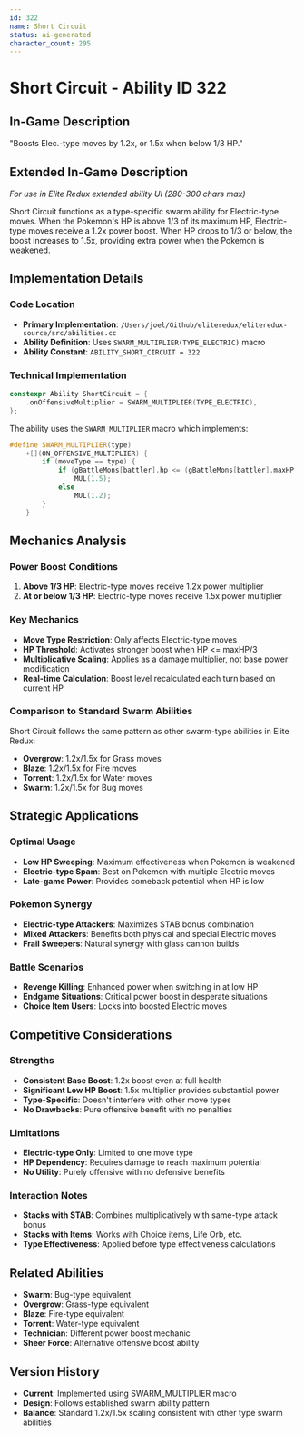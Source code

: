 ```yaml
---
id: 322
name: Short Circuit
status: ai-generated
character_count: 295
---
```


# Short Circuit - Ability ID 322

## In-Game Description
"Boosts Elec.-type moves by 1.2x, or 1.5x when below 1/3 HP."

## Extended In-Game Description
*For use in Elite Redux extended ability UI (280-300 chars max)*

Short Circuit functions as a type-specific swarm ability for Electric-type moves. When the Pokemon's HP is above 1/3 of its maximum HP, Electric-type moves receive a 1.2x power boost. When HP drops to 1/3 or below, the boost increases to 1.5x, providing extra power when the Pokemon is weakened.

## Implementation Details

### Code Location
- **Primary Implementation**: `/Users/joel/Github/eliteredux/eliteredux-source/src/abilities.cc`
- **Ability Definition**: Uses `SWARM_MULTIPLIER(TYPE_ELECTRIC)` macro
- **Ability Constant**: `ABILITY_SHORT_CIRCUIT = 322`

### Technical Implementation
```cpp
constexpr Ability ShortCircuit = {
    .onOffensiveMultiplier = SWARM_MULTIPLIER(TYPE_ELECTRIC),
};
```

The ability uses the `SWARM_MULTIPLIER` macro which implements:
```cpp
#define SWARM_MULTIPLIER(type)                                               \
    +[](ON_OFFENSIVE_MULTIPLIER) {                                           \
        if (moveType == type) {                                              \
            if (gBattleMons[battler].hp <= (gBattleMons[battler].maxHP / 3)) \
                MUL(1.5);                                                    \
            else                                                             \
                MUL(1.2);                                                    \
        }                                                                    \
    }
```

## Mechanics Analysis

### Power Boost Conditions
1. **Above 1/3 HP**: Electric-type moves receive 1.2x power multiplier
2. **At or below 1/3 HP**: Electric-type moves receive 1.5x power multiplier

### Key Mechanics
- **Move Type Restriction**: Only affects Electric-type moves
- **HP Threshold**: Activates stronger boost when HP <= maxHP/3
- **Multiplicative Scaling**: Applies as a damage multiplier, not base power modification
- **Real-time Calculation**: Boost level recalculated each turn based on current HP

### Comparison to Standard Swarm Abilities
Short Circuit follows the same pattern as other swarm-type abilities in Elite Redux:
- **Overgrow**: 1.2x/1.5x for Grass moves
- **Blaze**: 1.2x/1.5x for Fire moves  
- **Torrent**: 1.2x/1.5x for Water moves
- **Swarm**: 1.2x/1.5x for Bug moves

## Strategic Applications

### Optimal Usage
- **Low HP Sweeping**: Maximum effectiveness when Pokemon is weakened
- **Electric-type Spam**: Best on Pokemon with multiple Electric moves
- **Late-game Power**: Provides comeback potential when HP is low

### Pokemon Synergy
- **Electric-type Attackers**: Maximizes STAB bonus combination
- **Mixed Attackers**: Benefits both physical and special Electric moves
- **Frail Sweepers**: Natural synergy with glass cannon builds

### Battle Scenarios
- **Revenge Killing**: Enhanced power when switching in at low HP
- **Endgame Situations**: Critical power boost in desperate situations
- **Choice Item Users**: Locks into boosted Electric moves

## Competitive Considerations

### Strengths
- **Consistent Base Boost**: 1.2x boost even at full health
- **Significant Low HP Boost**: 1.5x multiplier provides substantial power
- **Type-Specific**: Doesn't interfere with other move types
- **No Drawbacks**: Pure offensive benefit with no penalties

### Limitations
- **Electric-type Only**: Limited to one move type
- **HP Dependency**: Requires damage to reach maximum potential
- **No Utility**: Purely offensive with no defensive benefits

### Interaction Notes
- **Stacks with STAB**: Combines multiplicatively with same-type attack bonus
- **Stacks with Items**: Works with Choice items, Life Orb, etc.
- **Type Effectiveness**: Applied before type effectiveness calculations

## Related Abilities
- **Swarm**: Bug-type equivalent 
- **Overgrow**: Grass-type equivalent
- **Blaze**: Fire-type equivalent
- **Torrent**: Water-type equivalent
- **Technician**: Different power boost mechanic
- **Sheer Force**: Alternative offensive boost ability

## Version History
- **Current**: Implemented using SWARM_MULTIPLIER macro
- **Design**: Follows established swarm ability pattern
- **Balance**: Standard 1.2x/1.5x scaling consistent with other type swarm abilities